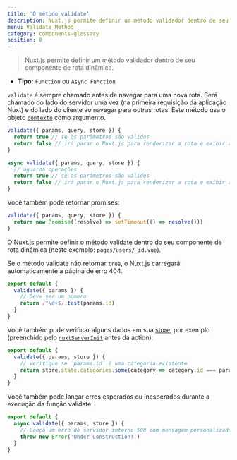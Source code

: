 ```yaml
---
title: 'O método validate'
description: Nuxt.js permite definir um método validador dentro de seu componente de rota dinâmica.
menu: Validate Method
category: components-glossary
position: 0
---
```


> Nuxt.js permite definir um método validador dentro de seu componente de rota dinâmica.

- **Tipo:** `Function` ou `Async Function`

`validate` é sempre chamado antes de navegar para uma nova rota. Será chamado do lado do servidor uma vez (na primeira requisição da aplicação Nuxt) e do lado do cliente ao navegar para outras rotas. Este método usa o objeto [`contexto`](/guides/internals-glossary/context) como argumento.

```js
validate({ params, query, store }) {
  return true // se os parâmetros são válidos
  return false // irá parar o Nuxt.js para renderizar a rota e exibir a página de erro
}
```

```js
async validate({ params, query, store }) {
  // aguarda operações
  return true // se os parâmetros são válidos
  return false // irá parar o Nuxt.js para renderizar a rota e exibir a página de erro
}
```

Você também pode retornar promises:

```js
validate({ params, query, store }) {
  return new Promise((resolve) => setTimeout(() => resolve()))
}
```

O Nuxt.js permite definir o método validate dentro do seu componente de rota dinâmica (neste exemplo: `pages/users/_id.vue`).

Se o método validate não retornar `true`, o Nuxt.js carregará automaticamente a página de erro 404.

```js
export default {
  validate({ params }) {
    // Deve ser um número
    return /^\d+$/.test(params.id)
  }
}
```

Você também pode verificar alguns dados em sua [store](/guides/directory-structure/store), por exemplo (preenchido pelo [`nuxtServerInit`](/guides/directory-structure/store#the-nuxtserverinit-action) antes da action):

```js
export default {
  validate({ params, store }) {
    // Verifique se `params.id` é uma categoria existente
    return store.state.categories.some(category => category.id === params.id)
  }
}
```

Você também pode lançar erros esperados ou inesperados durante a execução da função validate:

```js
export default {
  async validate({ params, store }) {
    // Lança um erro de servidor interno 500 com mensagem personalizada
    throw new Error('Under Construction!')
  }
}
```

